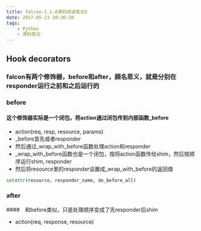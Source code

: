 ```yaml
---
title: falcon-1.1.0源码阅读笔记V
date: 2017-05-23 10:36:10
tags:
	- Python
	- 源码笔记
---
```


## Hook decorators

### falcon有两个修饰器，before和after，顾名思义，就是分别在responder运行之前和之后运行的

### before
#### 这个修饰器实际是一个闭包，将action通过闭包传到内部函数_before
* action(req, resp, resource, params)
* _before首先或者responder
* 然后通过_wrap_with_before函数处理action和responder
* _wrap_with_before函数也是一个闭包，按将action函数传给shim，然后按顺序运行shim, responder
* 然后将resource里的responder设置成_wrap_with_before的返回值
````python
setattr(resource, responder_name, do_before_all)
````

### after
####　和before类似，只是处理顺序变成了先responder后shim
* action(req, response, resource)